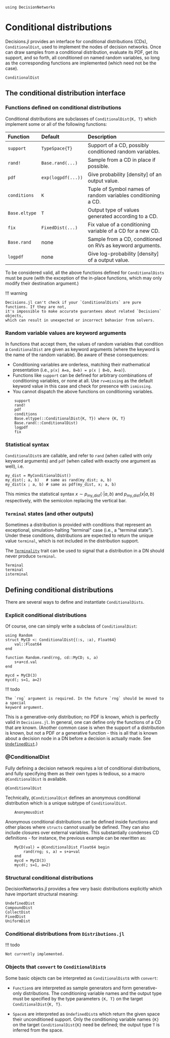```@setup cds
using DecisionNetworks
```

# Conditional distributions

Decisions.jl provides an interface for conditional distributions (CDs), `ConditionalDist`,
used to implement the nodes of decision networks. Once can draw samples from a conditional
distribution, evaluate its PDF, get its support, and so forth, all conditioned on named
random variables, so long as the corresponding functions are implemented (which need not be
the case).

```@docs
ConditionalDist
```
## The conditional distribution interface

### Functions defined on conditional distributions

Conditional distributions are subclasses of `ConditionalDist{K, T}` which implement some or
all of the following functions:

| Function      | Default            | Description
| :------------ | :-------------     | :------------------------------------------------------
| `support`     | `TypeSpace{T}`     | Support of a CD, possibly conditioned random variables.
| `rand!`       | `Base.rand(...)`   | Sample from a CD in place if possible.
| `pdf`         | `exp(logpdf(...))` | Give probability [density] of an output value.
| `conditions`  | `K`                | Tuple of Symbol names of random variables conditioning a CD.
| `Base.eltype` | `T`                | Output type of values generated according to a CD.
| `fix`         | `FixedDist(...)`   | Fix value of a conditioning variable of a CD for a new CD.
| `Base.rand`   | none               | Sample from a CD, conditioned on RVs as keyword arguments.
| `logpdf`      | none               | Give log-probability [density] of a output value.

To be considered valid, all the above functions defined for `ConditionalDists` must be pure
(with the exception of the in-place functions, which may only modify their destination
argument.)

!!! warning

    Decisions.jl can't check if your `ConditionalDists` are pure functions. If they are not, 
    it's impossible to make accurate guarantees about related `Decisions` objects,
    which can result in unexpected or incorrect behavior from solvers.

### Random variable values are keyword arguments

In functions that accept them, the values of random variables that condition a
`ConditionalDist` are given as keyword arguments (where the keyword is the name of the
random variable). Be aware of these consequences:

* Conditioning variables are orderless, matching their mathematical presentation (i.e.,
  ``p(x| A=a, B=b) = p(x | B=b, A=a)``).
* Functions like `support` can be defined for arbitrary combinations of conditioning
variables, or none at all. Use `rv=missing` as the default keyword value in this case and
check for presence with `ismissing`.
* You cannot dispatch the above functions on conditioning variables.

```@docs
    support
    rand!
    pdf
    conditions
    Base.eltype(::ConditionalDist{K, T}) where {K, T}
    Base.rand(::ConditionalDist)
    logpdf
    fix
```

### Statistical syntax
`ConditionalDist`s are callable, and refer to `rand` (when called with only keyword
arguments) and `pdf` (when called with exactly one argument as well), i.e.

```
my_dist = MyConditionalDist()
my_dist(; a, b)   # same as rand(my_dist; a, b)
my_dist(x ; a, b) # same as pdf(my_dist, x; a, b)
```

This mimics the statistical syntax $x \sim p_{\textrm{my_dist}}(\cdot | a, b)$ and
$p_{\textrm{my_dist}}(x | a, b)$ respectively, with the semicolon replacing the vertical
bar.

### `Terminal` states (and other outputs)
Sometimes a distribution is provided with conditions that represent an exceptional,
simulation-halting "terminal" case (i.e., a "terminal state"). Under these conditions,
distributions are expected to return the unique value `terminal`, which is not included
in the distribution support. 

The [`Terminality`](@ref) trait can be used to signal that a distribution in a DN should
never produce `terminal`. 

```@docs
Terminal
terminal
isterminal
```


## Defining conditional distributions
There are several ways to define and instantiate `ConditionalDists`. 


### Explicit conditional distributions

Of course, one can simply write a subclass of `ConditionalDist`:

```@example cds
using Random
struct MyCD <: ConditionalDist{(:s, :a), Float64}
    val::Float64
end

function Random.rand(rng, cd::MyCD; s, a)
    s+a+cd.val
end

mycd = MyCD(3)
mycd(; s=1, a=2)
```

!!! todo

    The `rng` argument is required. In the future `rng` should be moved to a special 
    keyword argument.

This is a generative-only distribution; no PDF is known, which is perfectly valid in
`Decisions.jl`. In general, one can define only the functions of a CD that are known.
(Another common case is when the support of a distribution is known, but not a PDF _or_ a
generative function - this is all that is known about a decision node in a DN before a
decision is actually made. See [`UndefinedDist`](@ref).)

### @ConditionalDist

Fully defining a decision network requires a lot of conditional distributions, and fully
specifying them as their own types is tedious, so a macro `@ConditionalDist` is available.

```@docs
@ConditionalDist
```
Technically, `@ConditionalDist` defines an anonymous conditional distribution which is a
unique subtype of `ConditionalDist`.

```@docs
    AnonymousDist
```

Anonymous conditional distributions can be defined inside functions and other places where
`structs` cannot usually be defined. They can also include closures over external variables.
This substantially condenses CD definitions - for instance, the previous example can be
rewritten as:

```@example cds
    MyCD(val) = @ConditionalDist Float64 begin
        rand(rng; s, a) = s+a+val
    end
    mycd = MyCD(3)
    mycd(; s=1, a=2)
```


### Structural conditional distributions

DecisionNetworks.jl provides a few very basic distributions explicitly which have important
structural meaning:

```@docs
UndefinedDist
CompoundDist
CollectDist
FixedDist
UniformDist
```


### Conditional distributions from `Distributions.jl`

!!! todo

    Not currently implemented.

### Objects that `convert` to `ConditionalDist`s

Some basic objects can be interpreted as `ConditionalDist`s with `convert`:

* `Function`s are interpreted as sample generators and form generative-only
  distributions. The conditioning variable names and the output type must be specified by
  the type parameters `{K, T}` on the target `ConditionalDist{K, T}`.

* `Space`s are interpreted as `UndefinedDist`s which return the given space their
  unconditioned support. Only the conditioning variable names `{K}` on the target
  `ConditionalDist{K}` need be defined; the output type `T` is inferred from the space.







